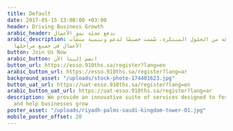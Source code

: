```yaml
---
title: Default
date: 2017-05-15 13:08:00 +03:00
header: Driving Business Growth
arabic_header: ندفع عجلة نمو الأعمال
arabic_description: نُوفّر باقة من الحلول المبتكرة، صُممت خصيصًا لدعم وتنمية منشآت
  الأعمال في جميع مراحلها
button: Join Us Now
arabic_button: انضم إلينا الآن
button_url: https://esso.910ths.sa/register?lang=en
arabic_button_url: https://esso.910ths.sa/register?lang=ar
background_asset: "/uploads/stock-photo-174401623.jpg"
button_uat_url: https://uat-esso.910ths.sa/register?lang=en
arabic_button_uat_url: https://uat-esso.910ths.sa/register?lang=ar
description: We provide an innovative suite of services designed to foster startups
  and help businesses grow
poster_asset: "/uploads/riyadh-palms-saudi-kingdom-tower-01.jpg"
mobile_poster_offset: 20
---
```



